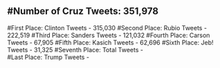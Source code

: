 #Number of Cruz Tweets: 351,978
---
#First Place: Clinton Tweets - 315,030
#Second Place: Rubio Tweets - 222,519
#Third Place: Sanders Tweets - 121,032
#Fourth Place: Carson Tweets - 67,905
#Fifth Place: Kasich Tweets - 62,696
#Sixth Place: Jeb! Tweets - 31,325
#Seventh Place: Total Tweets -  
#Last Place: Trump Tweets - 
